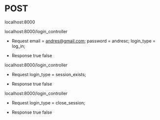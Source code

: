 # POST
localhost:8000


localhost:8000/login_controller
- Request
    email       = andres@gmail.com;
    password    = andresc;
    login_type  = log_in;

- Response
    true
    false


localhost:8000/login_controller
- Request
    login_type  = session_exists;

- Response
    true
    false


localhost:8000/login_controller
- Request
    login_type  = close_session;
    
- Response
    true
    false


